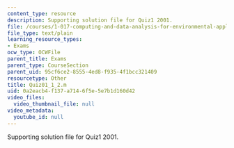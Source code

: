 ```yaml
---
content_type: resource
description: Supporting solution file for Quiz1 2001.
file: /courses/1-017-computing-and-data-analysis-for-environmental-applications-fall-2003/0a2eacb4f137a7146f5e5e7b1d160d42_Quiz01_1_2.m
file_type: text/plain
learning_resource_types:
- Exams
ocw_type: OCWFile
parent_title: Exams
parent_type: CourseSection
parent_uid: 95cf6ce2-8555-4ed8-f935-4f1bcc321409
resourcetype: Other
title: Quiz01_1_2.m
uid: 0a2eacb4-f137-a714-6f5e-5e7b1d160d42
video_files:
  video_thumbnail_file: null
video_metadata:
  youtube_id: null
---
```

Supporting solution file for Quiz1 2001.

